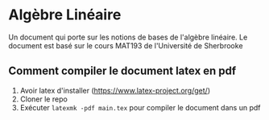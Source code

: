 # Algèbre Linéaire 
Un document qui porte sur les notions de bases de l'algèbre linéaire. Le document est basé sur le cours MAT193 de l'Université de Sherbrooke
## Comment compiler le document latex en pdf
1. Avoir latex d'installer (https://www.latex-project.org/get/)
2. Cloner le repo
3. Exécuter ``` latexmk -pdf main.tex ``` pour compiler le document dans un pdf
